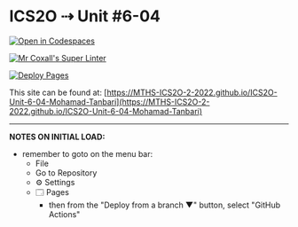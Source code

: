 # ICS2O ⇢ Unit #6-04

[![Open in Codespaces](https://classroom.github.com/assets/launch-codespace-7f7980b617ed060a017424585567c406b6ee15c891e84e1186181d67ecf80aa0.svg)](https://classroom.github.com/open-in-codespaces?assignment_repo_id=11248048)

[![Mr Coxall's Super Linter](https://github.com/MTHS-ICS2O-2-2022/ICS2O-Unit-6-04-Mohamad-Tanbari/workflows/Mr%20Coxall's%20Super%20Linter/badge.svg)](https://github.com/MTHS-ICS2O-2-2022/ICS2O-Unit-6-04-Mohamad-Tanbari/actions)

[![Deploy Pages](https://github.com/MTHS-ICS2O-2-2022/ICS2O-Unit-6-04-Mohamad-Tanbari/workflows/Deploy%20Pages/badge.svg)](https://github.com/MTHS-ICS2O-2-2022/ICS2O-Unit-6-04-Mohamad-Tanbari/actions)

This site can be found at: [https://MTHS-ICS2O-2-2022.github.io/ICS2O-Unit-6-04-Mohamad-Tanbari](https://MTHS-ICS2O-2-2022.github.io/ICS2O-Unit-6-04-Mohamad-Tanbari)

---

**NOTES ON INITIAL LOAD:**
- remember to goto on the menu bar:
  - File
  - Go to Repository
  - ⚙ Settings
  - 🗔 Pages
    - then from the "Deploy from a branch ▼" button, select "GitHub Actions"

